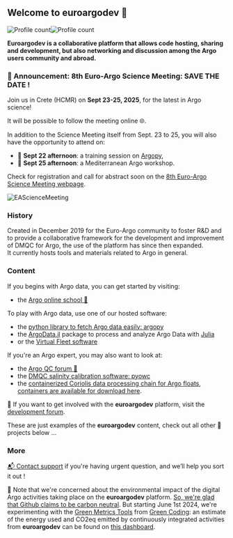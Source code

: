 ## Welcome to euroargodev 👋  
![Profile count](https://img.shields.io/endpoint?color=blue&url=https%3A%2F%2Fapi.ifremer.fr%2Fargopy%2Fdata%2FARGO-FULL.json&style=flat-square)![Profile count](https://img.shields.io/endpoint?color=green&label=&url=https%3A%2F%2Fapi.ifremer.fr%2Fargopy%2Fdata%2FARGO-BGC.json&style=flat-square)

**Euroargodev is a collaborative platform that allows code hosting, sharing and development, but also networking and discussion among the Argo users community and abroad.**

### 🌊 Announcement: 8th Euro-Argo Science Meeting: SAVE THE DATE !

Join us in Crete (HCMR) on **Sept 23-25, 2025**, for the latest in Argo science! 

It will be possible to follow the meeting online 🌐.

In addition to the Science Meeting itself from Sept. 23 to 25, you will also have the opportunity to attend on:
- 📌 **Sept 22 afternoon**: a training session on [Argopy](https://github.com/euroargodev/argopy),
- 📌 **Sept 25 afternoon**: a Mediterranean Argo workshop.

Check for registration and call for abstract soon on the [8th Euro-Argo Science Meeting webpage](https://www.euro-argo.eu/News-Meetings/News/News-archives/2025/8th-Euro-Argo-Science-Meeting
).

![EAScienceMeeting](https://github.com/user-attachments/assets/dca0b06a-639b-4685-a7db-96bd14e1e532)

### History
Created in December 2019 for the Euro-Argo community to foster R&D and to provide a collaborative framework for the development and improvement of DMQC for Argo, the use of the platform has since then expanded.  
It currently hosts tools and materials related to Argo in general.

### Content  
If you begins with Argo data, you can get started by visiting:
- the [Argo online school 🏫](https://euroargodev.github.io/argoonlineschool)

To play with Argo data, use one of our hosted software:
- the [python library to fetch Argo data easily: argopy](https://github.com/euroargodev/argopy)
- the [ArgoData.jl](https://github.com/euroargodev/ArgoData.jl) package to process and analyze Argo Data with [Julia](https://julialang.org)
- or the [Virtual Fleet software](https://github.com/euroargodev/VirtualFleet/)

If you're an Argo expert, you may also want to look at:
- the [Argo QC forum 📣](https://github.com/euroargodev/publicQCforum/issues)
- the [DMQC salinity calibration software: pyowc](https://github.com/euroargodev/argodmqc_owc)
- the [containerized Coriolis data processing chain for Argo floats](https://github.com/euroargodev/Coriolis-data-processing-chain-for-Argo-floats-container), [containers are available for download here](https://github.com/orgs/euroargodev/packages?tab=packages&q=data-processing).

📣 If you want to get involved with the **euroargodev** platform, visit the [development forum](https://github.com/euroargodev/euroargodev.github.io/discussions).

These are just examples of the **euroargodev** content, check out all other 💞 projects below ...

### More  

[ 📬 Contact support](mailto:contact@euro-argo.eu?subject=euroargodev) if you're having urgent question, and we’ll help you sort it out !

🌿 Note that we're concerned about the environmental impact of the digital Argo activities taking place on the **euroargodev** platform. [So, we're glad that Github claims to be carbon neutral](https://github.blog/2021-04-22-environmental-sustainability-github). But starting June 1st 2024, we're experimenting with the [Green Metrics Tools](https://metrics.green-coding.io) from [Green Coding](https://www.green-coding.io/): an estimate of the energy used and CO2eq emitted by continuously integrated activities from **euroargodev** can be found on [this dashboard](https://metrics.green-coding.io/carbondb-lists.html?company_uuid=4f42f511-4d8d-4d30-9c5e-8490f2c68811).
